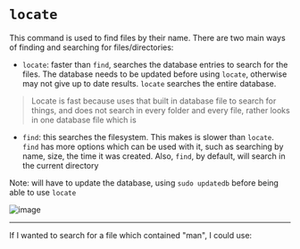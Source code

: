 # `locate`

This command is used to find files by their name. There are two main ways of finding and searching for files/directories:

* `locate`: faster than `find`, searches the database entries to search for the files. The database needs to be updated before using `locate`, otherwise may not give up to date results.  `locate` searches the entire database. 

> Locate is fast because uses that built in database file to search for things, and does not search in every folder and every file, rather looks in one database file which is 

* `find`: this searches the filesystem. This makes is slower than `locate`. `find` has more options which can be used with it, such as searching by name, size, the time it was created. Also, `find`, by default, will search in the current directory   

Note: will have to update the database, using `sudo updatedb` before being able to use `locate`

![image](https://user-images.githubusercontent.com/107522496/197186126-6730225d-d7b0-41dd-b732-e67d9e77e8d8.png)


---

If I wanted to search for a file which contained "man", I could use: 












